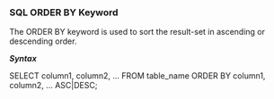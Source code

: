 ### SQL ORDER BY Keyword

The ORDER BY keyword is used to sort the result-set in ascending or descending order.

**_Syntax_**

SELECT column1, column2, ...
FROM table_name
ORDER BY column1, column2, ... ASC|DESC;
